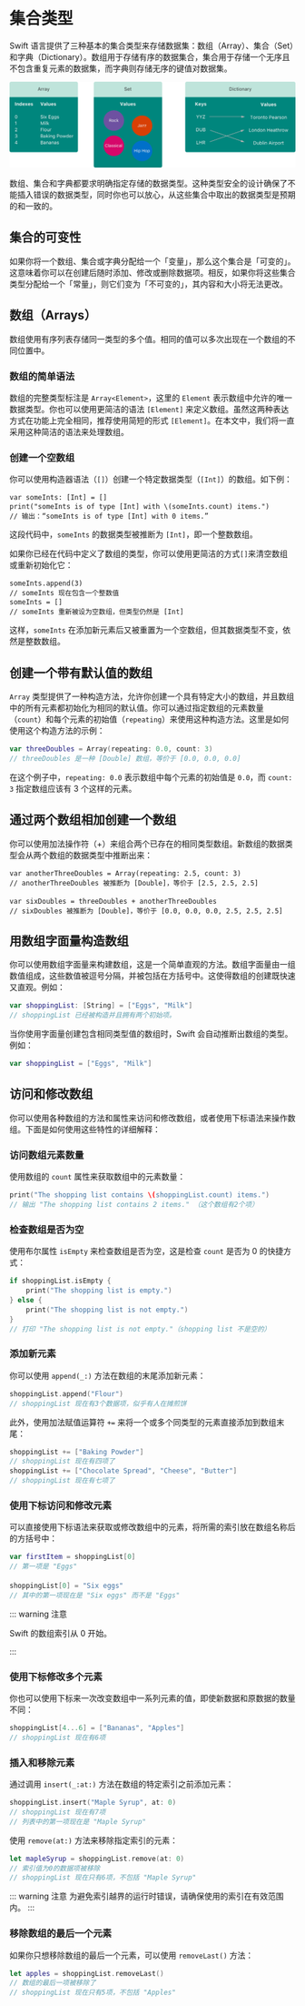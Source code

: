 # 集合类型

Swift 语言提供了三种基本的集合类型来存储数据集：数组（Array）、集合（Set）和字典（Dictionary）。数组用于存储有序的数据集合，集合用于存储一个无序且不包含重复元素的数据集，而字典则存储无序的键值对数据集。

![Collection](../images/Collection.png)

数组、集合和字典都要求明确指定存储的数据类型。这种类型安全的设计确保了不能插入错误的数据类型，同时你也可以放心，从这些集合中取出的数据类型是预期的和一致的。

## 集合的可变性

如果你将一个数组、集合或字典分配给一个「变量」，那么这个集合是「可变的」。这意味着你可以在创建后随时添加、修改或删除数据项。相反，如果你将这些集合类型分配给一个「常量」，则它们变为「不可变的」，其内容和大小将无法更改。

## 数组（Arrays）

数组使用有序列表存储同一类型的多个值。相同的值可以多次出现在一个数组的不同位置中。

### 数组的简单语法

数组的完整类型标注是 `Array<Element>`，这里的 `Element` 表示数组中允许的唯一数据类型。你也可以使用更简洁的语法 `[Element]` 来定义数组。虽然这两种表达方式在功能上完全相同，推荐使用简短的形式 `[Element]`。在本文中，我们将一直采用这种简洁的语法来处理数组。

### 创建一个空数组

你可以使用构造器语法（`[]`）创建一个特定数据类型（`[Int]`）的数组。如下例：

```swift{1}
var someInts: [Int] = []
print("someInts is of type [Int] with \(someInts.count) items.")
// 输出：“someInts is of type [Int] with 0 items.”
```

这段代码中，`someInts` 的数据类型被推断为 `[Int]`，即一个整数数组。

如果你已经在代码中定义了数组的类型，你可以使用更简洁的方式`[]`来清空数组或重新初始化它：

```swift{3}
someInts.append(3)
// someInts 现在包含一个整数值
someInts = []
// someInts 重新被设为空数组，但类型仍然是 [Int]
```

这样，`someInts` 在添加新元素后又被重置为一个空数组，但其数据类型不变，依然是整数数组。

## 创建一个带有默认值的数组

`Array` 类型提供了一种构造方法，允许你创建一个具有特定大小的数组，并且数组中的所有元素都初始化为相同的默认值。你可以通过指定数组的元素数量（`count`）和每个元素的初始值（`repeating`）来使用这种构造方法。这里是如何使用这个构造方法的示例：

```swift
var threeDoubles = Array(repeating: 0.0, count: 3)
// threeDoubles 是一种 [Double] 数组，等价于 [0.0, 0.0, 0.0]
```

在这个例子中，`repeating: 0.0` 表示数组中每个元素的初始值是 `0.0`，而 `count: 3` 指定数组应该有 3 个这样的元素。

## 通过两个数组相加创建一个数组

你可以使用加法操作符（+）来组合两个已存在的相同类型数组。新数组的数据类型会从两个数组的数据类型中推断出来：

```swift{4}
var anotherThreeDoubles = Array(repeating: 2.5, count: 3)
// anotherThreeDoubles 被推断为 [Double]，等价于 [2.5, 2.5, 2.5]

var sixDoubles = threeDoubles + anotherThreeDoubles
// sixDoubles 被推断为 [Double]，等价于 [0.0, 0.0, 0.0, 2.5, 2.5, 2.5]
```

## 用数组字面量构造数组

你可以使用数组字面量来构建数组，这是一个简单直观的方法。数组字面量由一组数值组成，这些数值被逗号分隔，并被包括在方括号中。这使得数组的创建既快速又直观。例如：

```swift
var shoppingList: [String] = ["Eggs", "Milk"]
// shoppingList 已经被构造并且拥有两个初始项。
```
当你使用字面量创建包含相同类型值的数组时，Swift 会自动推断出数组的类型。例如：

```swift
var shoppingList = ["Eggs", "Milk"]
```

## 访问和修改数组

你可以使用各种数组的方法和属性来访问和修改数组，或者使用下标语法来操作数组。下面是如何使用这些特性的详细解释：

### 访问数组元素数量
使用数组的 `count` 属性来获取数组中的元素数量：
```swift
print("The shopping list contains \(shoppingList.count) items.")
// 输出 "The shopping list contains 2 items." （这个数组有2个项）
```

### 检查数组是否为空
使用布尔属性 `isEmpty` 来检查数组是否为空，这是检查 `count` 是否为 0 的快捷方式：
```swift
if shoppingList.isEmpty {
    print("The shopping list is empty.")
} else {
    print("The shopping list is not empty.")
}
// 打印 "The shopping list is not empty."（shopping list 不是空的）
```

### 添加新元素
你可以使用 `append(_:)` 方法在数组的末尾添加新元素：
```swift
shoppingList.append("Flour")
// shoppingList 现在有3个数据项，似乎有人在摊煎饼
```
此外，使用加法赋值运算符 `+=` 来将一个或多个同类型的元素直接添加到数组末尾：
```swift
shoppingList += ["Baking Powder"]
// shoppingList 现在有四项了
shoppingList += ["Chocolate Spread", "Cheese", "Butter"]
// shoppingList 现在有七项了
```

### 使用下标访问和修改元素
可以直接使用下标语法来获取或修改数组中的元素，将所需的索引放在数组名称后的方括号中：
```swift
var firstItem = shoppingList[0]
// 第一项是 "Eggs"

shoppingList[0] = "Six eggs"
// 其中的第一项现在是 "Six eggs" 而不是 "Eggs"
```

::: warning 注意

Swift 的数组索引从 0 开始。

:::

### 使用下标修改多个元素
你也可以使用下标来一次改变数组中一系列元素的值，即使新数据和原数据的数量不同：
```swift
shoppingList[4...6] = ["Bananas", "Apples"]
// shoppingList 现在有6项
```

### 插入和移除元素
通过调用 `insert(_:at:)` 方法在数组的特定索引之前添加元素：
```swift
shoppingList.insert("Maple Syrup", at: 0)
// shoppingList 现在有7项
// 列表中的第一项现在是 "Maple Syrup"
```
使用 `remove(at:)` 方法来移除指定索引的元素：
```swift
let mapleSyrup = shoppingList.remove(at: 0)
// 索引值为0的数据项被移除
// shoppingList 现在只有6项，不包括 "Maple Syrup"
```

::: warning 注意
为避免索引越界的运行时错误，请确保使用的索引在有效范围内。
:::


### 移除数组的最后一个元素
如果你只想移除数组的最后一个元素，可以使用 `removeLast()` 方法：
```swift
let apples = shoppingList.removeLast()
// 数组的最后一项被移除了
// shoppingList 现在只有5项，不包括 "Apples"
```
